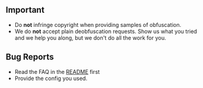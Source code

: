## Important

- Do __not__ infringe copyright when providing samples of obfuscation.
- We do __not__ accept plain deobfuscation requests. Show us what you tried and we help you along, but we don't do all the work for you.

## Bug Reports

- Read the FAQ in the [README](https://github.com/java-deobfuscator/deobfuscator/blob/master/README.md) first
- Provide the config you used.
